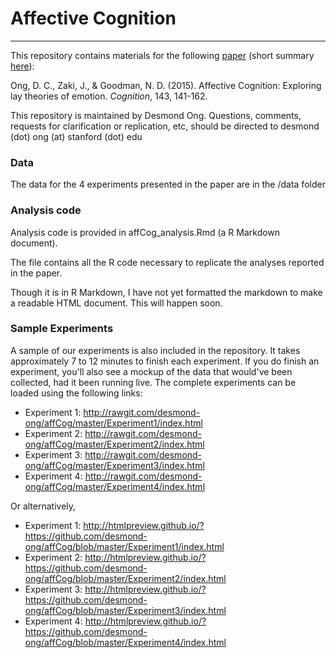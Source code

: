 # Affective Cognition
-----

This repository contains materials for the following <a href="http://www.sciencedirect.com/science/article/pii/S0010027715300196">paper</a> (short summary <a href="http://web.stanford.edu/~dco/research_affCog.html">here</a>):

Ong, D. C., Zaki, J., & Goodman, N. D. (2015). Affective Cognition: Exploring lay theories of emotion. *Cognition*, 143, 141-162. 

This repository is maintained by Desmond Ong. Questions, comments, requests for clarification or replication, etc, should be directed to desmond (dot) ong (at) stanford (dot) edu



### Data

The data for the 4 experiments presented in the paper are in the /data folder



### Analysis code

Analysis code is provided in affCog_analysis.Rmd (a R Markdown document). 

The file contains all the R code necessary to replicate the analyses reported in the paper.

Though it is in R Markdown, I have not yet formatted the markdown to make a readable HTML document. This will happen soon.



### Sample Experiments

A sample of our experiments is also included in the repository. It takes approximately 7 to 12 minutes to finish each experiment. If you do finish an experiment, you'll also see a mockup of the data that would've been collected, had it been running live. The complete experiments can be loaded using the following links:

- Experiment 1: http://rawgit.com/desmond-ong/affCog/master/Experiment1/index.html
- Experiment 2: http://rawgit.com/desmond-ong/affCog/master/Experiment2/index.html
- Experiment 3: http://rawgit.com/desmond-ong/affCog/master/Experiment3/index.html
- Experiment 4: http://rawgit.com/desmond-ong/affCog/master/Experiment4/index.html


Or alternatively, 

- Experiment 1: http://htmlpreview.github.io/?https://github.com/desmond-ong/affCog/blob/master/Experiment1/index.html
- Experiment 2: http://htmlpreview.github.io/?https://github.com/desmond-ong/affCog/blob/master/Experiment2/index.html
- Experiment 3: http://htmlpreview.github.io/?https://github.com/desmond-ong/affCog/blob/master/Experiment3/index.html
- Experiment 4: http://htmlpreview.github.io/?https://github.com/desmond-ong/affCog/blob/master/Experiment4/index.html






